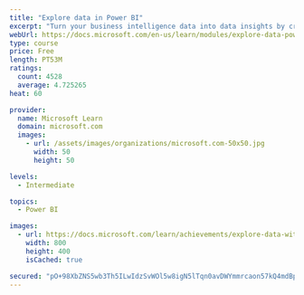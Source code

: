 ```yaml
---
title: "Explore data in Power BI"
excerpt: "Turn your business intelligence data into data insights by creating and configuring Power BI dashboards."
webUrl: https://docs.microsoft.com/en-us/learn/modules/explore-data-power-bi/
type: course
price: Free
length: PT53M
ratings:
  count: 4528
  average: 4.725265
heat: 60

provider:
  name: Microsoft Learn
  domain: microsoft.com
  images:
    - url: /assets/images/organizations/microsoft.com-50x50.jpg
      width: 50
      height: 50

levels:
  - Intermediate

topics:
  - Power BI

images:
  - url: https://docs.microsoft.com/learn/achievements/explore-data-with-power-bi-desktop-social.png
    width: 800
    height: 400
    isCached: true

secured: "pO+98XbZNS5wb3Th5ILwIdzSvWOl5w8igN5lTqn0avDWYmmrcaon57kQ4mdBpmjq3MZeknPhi4sahtiDhnnmtb+SDtlBqzI1cC5jfyEJMHK0i8P1jU1wx3kP23iSngjxmH1+o/1e81zH4lVk99aT/k/nRJsiTS0943dSl6YHjc4SNjp/SAdgs5CWy16wp/a0XtnfL/aaQ37dGKB5uvjSHikUOiqR5aiDOzKzdPO/ocJK9LQ3+dx8zOZwGt4KL7iTuSKSD+FD/VGn5DXRpnDOk4l2he1GtH9LCyujtp9nJ/XWiioMkPDhhX46jLsnp7YGF39oe0SZsDi+5tjDLa+xZFTadDD/g0m274HTHEIyorzRwnoXQWhw3L1hdQ9X+PXiiIq4UhajshY5TpMlMd4Ou4ZvJsxxXaVRh+tJ2jnyP9g=;ccIAVnKWETeTSwhFZcizNQ=="
---
```



